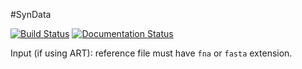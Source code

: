 #SynData

[![Build Status](https://travis-ci.org/mshakya/syndata.svg?branch=master)](https://travis-ci.org/mshakya/syndata)
[![Documentation Status](https://readthedocs.org/projects/syndata/badge/?version=latest)](http://syndata.readthedocs.io/en/latest/?badge=latest)


Input (if using ART):
    reference file must have `fna` or `fasta` extension.
